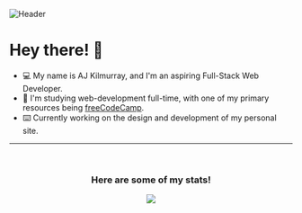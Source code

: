 ![Header](https://imgur.com/BaW8tJS.jpg)
<br>
<h1>Hey there! 👋</h1>
<ul>
  <li>💻 My name is AJ Kilmurray, and I'm an aspiring Full-Stack Web Developer.</li>
  <li>📝 I'm studying web-development full-time, with one of my primary resources being <a href="https://www.freecodecamp.org/">freeCodeCamp</a>.</li>
  <li>⌨️ Currently working on the design and development of my personal site.</li>
</ul>
<hr height="1px">
<br>
<h3 align="center">Here are some of my stats!</h3>
<p align="center"><img align="center" src="https://github-readme-streak-stats.herokuapp.com/?user=ajkilmurray&theme=dark"></p>



